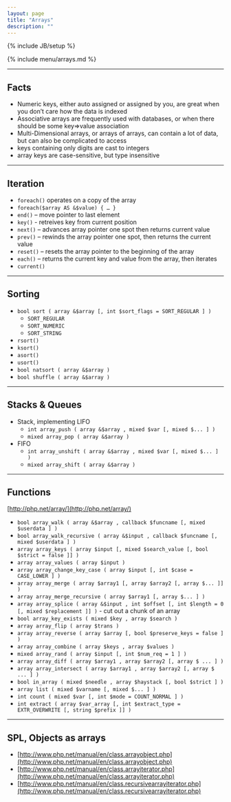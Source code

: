 ```yaml
---
layout: page
title: "Arrays"
description: ""
---
```

{% include JB/setup %}

{% include menu/arrays.md %}

* * * 

## Facts


* Numeric keys, either auto assigned or assigned by you, are great when you don’t care how the data is indexed
* Associative arrays are frequently used with databases, or when there should be some key=>value association
* Multi-Dimensional arrays, or arrays of arrays, can contain a lot of data, but can also be complicated to access
* keys containing only digits are cast to integers
* array keys are case-sensitive, but type insensitive


* * *

## Iteration


* `foreach()` operates on a copy of the array
* `foreach($array AS &$value) { … }`
* `end()` – move pointer to last element
* `key()` - retreives key from current position
* `next()` – advances array pointer one spot then returns current value
* `prev()` – rewinds the array pointer one spot, then returns the current value
* `reset()` – resets the array pointer to the beginning of the array
* `each()` – returns the current key and value from the array, then iterates
* `current()`


* * *

## Sorting


* `bool sort ( array &$array [, int $sort_flags = SORT_REGULAR ] )`
   * `SORT_REGULAR`
   * `SORT_NUMERIC`
   * `SORT_STRING`
* `rsort()`
* `ksort()`
* `asort()`
* `usort()`
* `bool natsort ( array &$array )`
* `bool shuffle ( array &$array )`


* * *

## Stacks & Queues


* Stack, implementing LIFO
   * `int array_push ( array &$array , mixed $var [, mixed $... ] )`
   * `mixed array_pop ( array &$array )`
* FIFO
   * `int array_unshift ( array &$array , mixed $var [, mixed $... ] )`
   * `mixed array_shift ( array &$array )`


* * *

## Functions


[http://php.net/array/](http://php.net/array/)

* `bool array_walk ( array &$array , callback $funcname [, mixed $userdata ] )`
* `bool array_walk_recursive ( array &$input , callback $funcname [, mixed $userdata ] )`
* `array array_keys ( array $input [, mixed $search_value [, bool $strict = false ]] )`
* `array array_values ( array $input )`
* `array array_change_key_case ( array $input [, int $case = CASE_LOWER ] )`
* `array array_merge ( array $array1 [, array $array2 [, array $... ]] )`
* `array array_merge_recursive ( array $array1 [, array $... ] )`
* `array array_splice ( array &$input , int $offset [, int $length = 0 [, mixed $replacement ]] )` - cut out a chunk of an array
* `bool array_key_exists ( mixed $key , array $search )`
* `array array_flip ( array $trans )`
* `array array_reverse ( array $array [, bool $preserve_keys = false ] )`
* `array array_combine ( array $keys , array $values )`
* `mixed array_rand ( array $input [, int $num_req = 1 ] )`
* `array array_diff ( array $array1 , array $array2 [, array $ ... ] )`
* `array array_intersect ( array $array1 , array $array2 [, array $ ... ] )`
* `bool in_array ( mixed $needle , array $haystack [, bool $strict ] )`
* `array list ( mixed $varname [, mixed $... ] )`
* `int count ( mixed $var [, int $mode = COUNT_NORMAL ] )`
* `int extract ( array $var_array [, int $extract_type = EXTR_OVERWRITE [, string $prefix ]] )`


* * *

## SPL, Objects as arrays

* [http://www.php.net/manual/en/class.arrayobject.php](http://www.php.net/manual/en/class.arrayobject.php)
* [http://www.php.net/manual/en/class.arrayiterator.php](http://www.php.net/manual/en/class.arrayiterator.php)
* [http://www.php.net/manual/en/class.recursivearrayiterator.php](http://www.php.net/manual/en/class.recursivearrayiterator.php)

